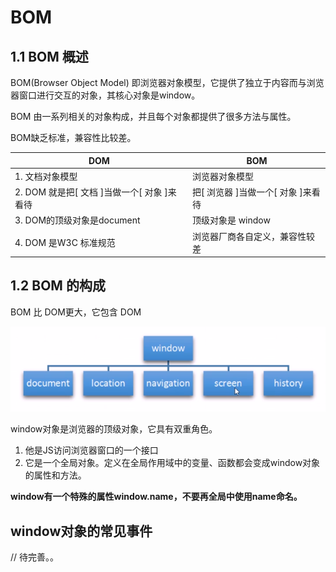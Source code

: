 # BOM

## 1.1 BOM 概述

BOM(Browser Object Model) 即浏览器对象模型，它提供了独立于内容而与浏览器窗口进行交互的对象，其核心对象是window。

BOM 由一系列相关的对象构成，并且每个对象都提供了很多方法与属性。

BOM缺乏标准，兼容性比较差。

| DOM                                         | BOM                                |
| ------------------------------------------- | ---------------------------------- |
| 1. 文档对象模型                             | 浏览器对象模型                     |
| 2. DOM 就是把[ 文档 ]当做一个[ 对象 ]来看待 | 把[ 浏览器 ]当做一个[ 对象 ]来看待 |
| 3. DOM的顶级对象是document                  | 顶级对象是 window                  |
| 4. DOM 是W3C 标准规范                       | 浏览器厂商各自定义，兼容性较差     |

## 1.2 BOM 的构成

BOM 比 DOM更大，它包含 DOM

![bom的构成](../imgae/bom的构成.png)

window对象是浏览器的顶级对象，它具有双重角色。

1. 他是JS访问浏览器窗口的一个接口
2. 它是一个全局对象。定义在全局作用域中的变量、函数都会变成window对象的属性和方法。

**window有一个特殊的属性window.name，不要再全局中使用name命名。**

## window对象的常见事件

// 待完善。。

